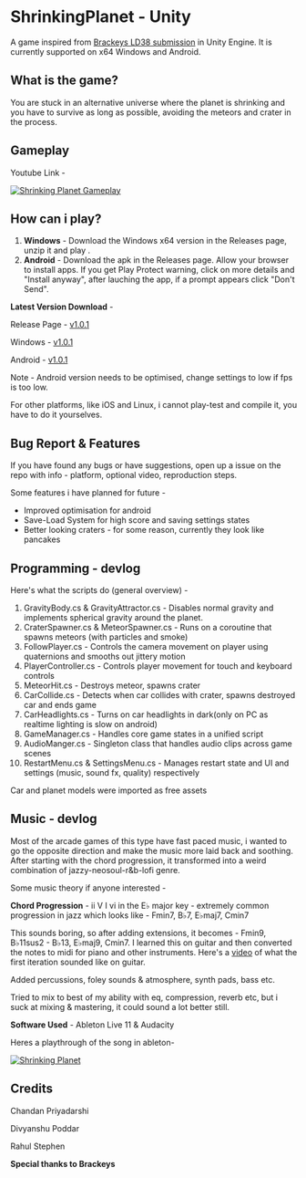 # ShrinkingPlanet - Unity
A game inspired from [Brackeys LD38 submission](https://www.youtube.com/watch?v=XldCg9sQYx0) in Unity Engine. It is currently supported on x64 Windows and Android.

## What is the game?

You are stuck in an alternative universe where the planet is shrinking and you have to survive as long as possible, avoiding the meteors and crater in the process.

## Gameplay

Youtube Link -

[![Shrinking Planet Gameplay](https://img.youtube.com/vi/1JAc29utN0A/0.jpg)](https://www.youtube.com/watch?v=1JAc29utN0A)

## How can i play?

1. **Windows** - Download the Windows x64 version in the Releases page, unzip it and play .
2. **Android** - Download the apk in the Releases page. Allow your browser to install apps. If you get Play Protect warning, click on more details and "Install anyway", after lauching the app, if a prompt appears click "Don't Send".

**Latest Version Download** -

Release Page - [v1.0.1](https://github.com/orbitingotter/ShrinkingPlanet-Unity/releases/tag/v1.0.1)

Windows - [v1.0.1](https://github.com/orbitingotter/ShrinkingPlanet-Unity/releases/download/v1.0.1/windows-x64-SP-1.0.1.zip)

Android - [v1.0.1](https://github.com/orbitingotter/ShrinkingPlanet-Unity/releases/download/v1.0.1/android-SP-v1.0.1.apk)

Note - Android version needs to be optimised, change settings to low if fps is too low.

For other platforms, like iOS and Linux, i cannot play-test and compile it, you have to do it yourselves.

## Bug Report & Features
If you have found any bugs or have suggestions, open up a issue on the repo with info - platform, optional video, reproduction steps.

Some features i have planned for future -
* Improved optimisation for android
* Save-Load System for high score and saving settings states
* Better looking craters - for some reason, currently they look like pancakes

## Programming - devlog
Here's what the scripts do (general overview) -
1. GravityBody.cs & GravityAttractor.cs - Disables normal gravity and implements spherical gravity around the planet.
2. CraterSpawner.cs & MeteorSpawner.cs - Runs on a coroutine that spawns meteors (with particles and smoke)
3. FollowPlayer.cs - Controls the camera movement on player using quaternions and smooths out jittery motion 
4. PlayerController.cs - Controls player movement for touch and keyboard controls
5. MeteorHit.cs - Destroys meteor, spawns crater
6. CarCollide.cs - Detects when car collides with crater, spawns destroyed car and ends game
7. CarHeadlights.cs - Turns on car headlights in dark(only on PC as realtime lighting is slow on android)
 8. GameManager.cs - Handles core game states in a unified script
 9. AudioManger.cs - Singleton class that handles audio clips across game scenes
 10. RestartMenu.cs & SettingsMenu.cs - Manages restart state and UI and settings (music, sound fx, quality) respectively

Car and planet models were imported as free assets 

 ## Music - devlog
 Most of the arcade games of this type have fast paced music, i wanted to go the opposite direction and make the music more laid back and soothing. After starting with the chord progression, it transformed into a weird combination of  jazzy-neosoul-r&b-lofi genre.

Some music theory if anyone interested -

 **Chord Progression** - ii V I vi in the E♭ major key - extremely common progression in jazz which looks like - Fmin7, B♭7, E♭maj7, Cmin7

 This sounds boring, so after adding extensions, it becomes - Fmin9, B♭11sus2 - B♭13, E♭maj9, Cmin7. I learned this on guitar and then converted the notes to midi for piano and other instruments. Here's a [video](https://www.youtube.com/watch?v=57HErJ8H3_k) of what the first iteration sounded like on guitar.

 Added percussions, foley sounds & atmosphere, synth pads, bass etc.

 Tried to mix to best of my ability with eq, compression, reverb etc, but i suck at mixing & mastering, it could sound a lot better still.

 **Software Used** - Ableton Live 11 & Audacity

Heres a playthrough of the song in ableton-

[![Shrinking Planet](https://img.youtube.com/vi/AnQGixURMfU/0.jpg)](https://www.youtube.com/watch?v=AnQGixURMfU)

## Credits

Chandan Priyadarshi

Divyanshu Poddar

Rahul Stephen 


**Special thanks to Brackeys**